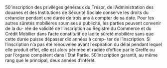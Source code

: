 50’inscription des privilèges généraux du Trésor, de l’Administration des douanes et
des Institutions de Sécurité Sociale conserve les droits du créancier pendant une durée de trois
ans à compter de sa date.
Pour les autres sûretés mobilières soumises à publicité, les parties peuvent
convenir de la du- rée de validité de l’inscription au Registre du Commerce et
du Crédit Mobilier dans l’acte constitutif de ladite sûreté mobilière sans que
cette durée puisse dépasser dix années à comp- ter de l’inscription.
Si l’inscription n’a pas été renouvelée avant l’expiration du délai pendant
lequel elle produit effet, elle est alors périmée et radiée d’office par le
Greffe ou par l’organe compétent dans l’Etat Partie.
50’inscription garantit, au même rang que le principal, deux années d’intérêt.